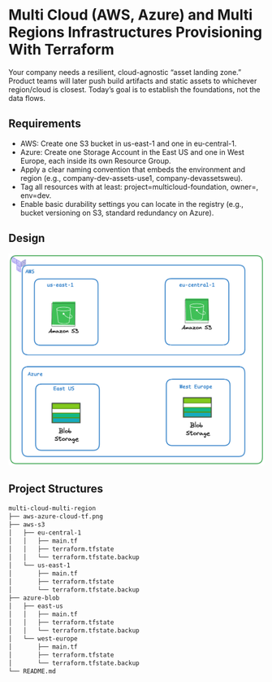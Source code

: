 # Multi Cloud (AWS, Azure) and Multi Regions Infrastructures Provisioning With Terraform

Your company needs a resilient, cloud-agnostic “asset landing zone.” Product teams will later push build artifacts and static assets to whichever region/cloud is closest. Today’s goal is to establish the foundations, not the data flows.

## Requirements

- AWS: Create one S3 bucket in us-east-1 and one in eu-central-1.
- Azure: Create one Storage Account in the East US and one in West Europe, each inside its own Resource Group.
- Apply a clear naming convention that embeds the environment and region (e.g., company-dev-assets-use1, company-devassetsweu).
- Tag all resources with at least: project=multicloud-foundation, owner=<your-name>, env=dev.
- Enable basic durability settings you can locate in the registry (e.g., bucket versioning on S3, standard redundancy on Azure).

## Design

![aws-azure](aws-azure-cloud-tf.png)

## Project Structures

```files
multi-cloud-multi-region
├── aws-azure-cloud-tf.png
├── aws-s3
│   ├── eu-central-1
│   │   ├── main.tf
│   │   ├── terraform.tfstate
│   │   └── terraform.tfstate.backup
│   └── us-east-1
│       ├── main.tf
│       ├── terraform.tfstate
│       └── terraform.tfstate.backup
├── azure-blob
│   ├── east-us
│   │   ├── main.tf
│   │   ├── terraform.tfstate
│   │   └── terraform.tfstate.backup
│   └── west-europe
│       ├── main.tf
│       ├── terraform.tfstate
│       └── terraform.tfstate.backup
└── README.md
```
